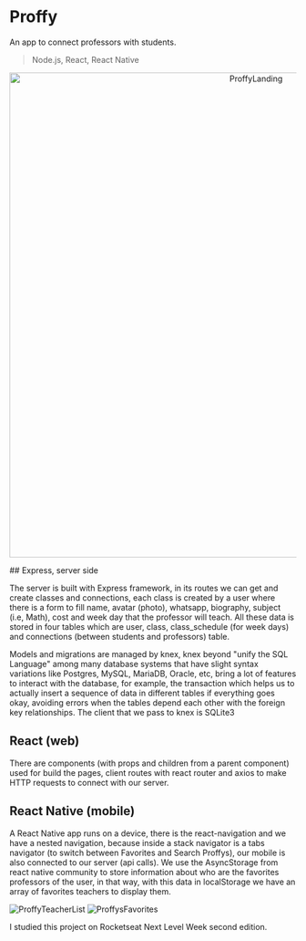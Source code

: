 # Proffy

An app to connect professors with students.

> Node.js, React, React Native

<p align="center">
  <img src="https://github.com/NietoCurcio/Proffy-NLW-2/blob/master/readme/image0.png?raw=true" width="850" alt="ProffyLanding">
</p>
## Express, server side

The server is built with Express framework, in its routes we can get and create classes and connections, each class is created by a user where there is a form to fill name, avatar (photo), whatsapp, biography, subject (i.e, Math), cost and week day that the professor will teach. All these data is stored in four tables which are user, class, class_schedule (for week days) and connections (between students and professors) table.

Models and migrations are managed by knex, knex beyond "unify the SQL Language" among many database systems that have slight syntax variations like Postgres, MySQL, MariaDB, Oracle, etc, bring a lot of features to interact with the database, for example, the transaction which helps us to actually insert a sequence of data in different tables if everything goes okay, avoiding errors when the tables depend each other with the foreign key relationships. The client that we pass to knex is SQLite3

## React (web)

There are components (with props and children from a parent component) used for build the pages, client routes with react router and axios to make HTTP requests to connect with our server.

## React Native (mobile)

A React Native app runs on a device, there is the react-navigation and we have a nested navigation, because inside a stack navigator is a tabs navigator (to switch between Favorites and Search Proffys), our mobile is also connected to our server (api calls). We use the AsyncStorage from react native community to store information about who are the favorites professors of the user, in that way, with this data in localStorage we have an array of favorites teachers to display them.

<img src="https://github.com/NietoCurcio/Proffy-NLW-2/blob/master/readme/image1.png?raw=true" alt="ProffyTeacherList">

<img src="https://github.com/NietoCurcio/Proffy-NLW-2/blob/master/readme/image2.png?raw=true" alt="ProffysFavorites">

I studied this project on Rocketseat Next Level Week second edition.
